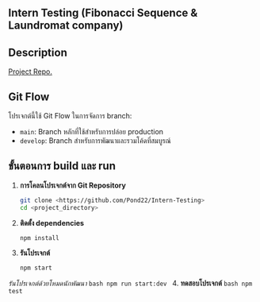 ## Intern Testing (Fibonacci Sequence & Laundromat company)

## Description

[Project Repo.](https://github.com/Pond22/Intern-Testing)

## Git Flow

โปรเจกต์นี้ใช้ Git Flow ในการจัดการ branch:
- `main`: Branch หลักที่ใช้สำหรับการปล่อย production
- `develop`: Branch สำหรับการพัฒนาและรวมโค้ดที่สมบูรณ์


## ขั้นตอนการ build และ run

1. **การโคลนโปรเจกต์จาก Git Repository**
    ```bash
    git clone <https://github.com/Pond22/Intern-Testing>
    cd <project_directory>
    ```

2. **ติดตั้ง dependencies** 
    ```bash
    npm install
    ```

3. **รันโปรเจกต์** 
    ```bash
    npm start
    ```
  *รันโปรเจกต์ด้วยโหมดนักพัฒนา*
    ```bash
    npm run start:dev
    ```
4. **ทดสอบโปรเจกต์**
    ```bash
    npm test
    ```


